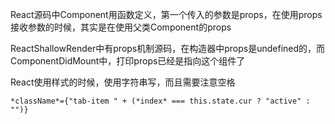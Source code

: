 React源码中Component用函数定义，第一个传入的参数是props，在使用props接收参数的时候，其实是在使用父类Component的props 

ReactShallowRender中有props机制源码，在构造器中props是undefined的，而ComponentDidMount中，打印props已经是指向这个组件了

React使用样式的时候，使用字符串写，而且需要注意空格

 `*className*={"tab-item " + (*index* === this.state.cur ? "active" : "")}`

